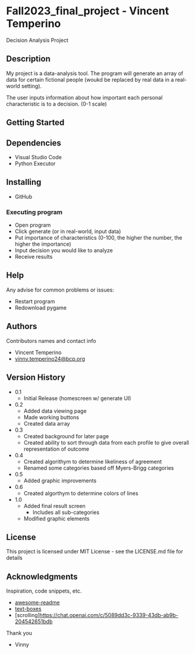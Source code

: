 # Fall2023_final_project - Vincent Temperino

Decision Analysis Project

## Description

My project is a data-analysis tool. The program will generate an array of data for certain fictional people (woukd be replaced by real data in a real-world setting). 

The user inputs information about how important each personal characteristic is to a decision. (0-1 scale)

## Getting Started


## Dependencies

* Visual Studio Code
* Python Executor

## Installing

* GitHub

### Executing program

* Open program
* Click generate (or in real-world, input data)
* Put importance of characteristics (0-100, the higher the number, the higher the importance)
* Input decision you would like to analyze
* Receive results

## Help

Any advise for common problems or issues:
* Restart program
* Redownload pygame


## Authors

Contributors names and contact info

* Vincent Temperino
* vinny.temperino24@bcp.org

## Version History

* 0.1
    * Initial Release (homescreen w/ generate UI)
* 0.2 
    * Added data viewing page
    * Made working buttons
    * Created data array
* 0.3 
    * Created background for later page
    * Created ability to sort through data from each profile to give overall representation of outcome
* 0.4
    * Created algorithym to determine likeliness of agreement
    * Renamed some categories based off Myers-Brigg categories
* 0.5
    * Added graphic improvements
* 0.6
    * Created algorthym to determine colors of lines
* 1.0
    * Added final result screen
        - Includes all sub-categories
    * Modified graphic elements
    



## License

This project is licensed under MIT License - see the LICENSE.md file for details

## Acknowledgments

Inspiration, code snippets, etc.
* [awesome-readme](https://github.com/matiassingers/awesome-readme)
* [text-boxes](https://chat.openai.com/c/c6c9204a-de77-45e9-877f-58e0c6bbb889)
* [scrolling]https://chat.openai.com/c/5089dd3c-9339-43db-ab9b-204542651bdb

Thank you
- Vinny
